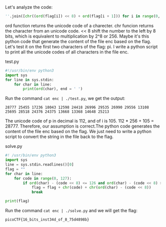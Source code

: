 Let's analyze the code:
```python
''.join([chr((ord(flag[i]) << 8) + ord(flag[i + 1])) for i in range(0, len(flag), 2)])
```
ord function returns the unicode code of a charecter.
chr funcion returns the character from an unicode code.
<< 8 shift the number to the left by 8 bits, which is equivalent to multiplication by 2^8 or 256.
Maybe it's this python code that generate the content of the file enc based on the flag. Let's test it on the first two characters of the flag: pi. I write a python script to print all the unicode codes of all characters in the file enc.

test.py
```python
#!/usr/bin/env python3
import sys
for line in sys.stdin:
    for char in line:
        print(ord(char), end = ' ')
```

Run the command ```cat enc | ./test.py```, we get the output:
```
28777 25455 17236 18043 12598 24418 26996 29535 26990 29556 13108 25695 28518 24376 24375 13668 13368 14648 25213
```

The unicode code of p in decimal is 112, and of i is 105. 112 * 256 + 105 = 28777. Therefore, our assumption is correct.The python code generates the content of the file enc based on the flag. We just need to write a python script to convert the string in the file back to the flag.

solve.py
```python
#! /usr/bin/env python3
import sys
line = sys.stdin.readlines()[0]
flag = ""
for char in line:
    for code in range(0, 127):
        if ord(char) - (code << 8) <= 126 and ord(char) - (code << 8) > 0:
            flag = flag + chr(code) + chr(ord(char) - (code << 8))
            break

print(flag)
```

Run the command ```cat enc | ./solve.py``` and we will get the flag:
```
picoCTF{16_bits_inst34d_of_8_75d4898b}
```
